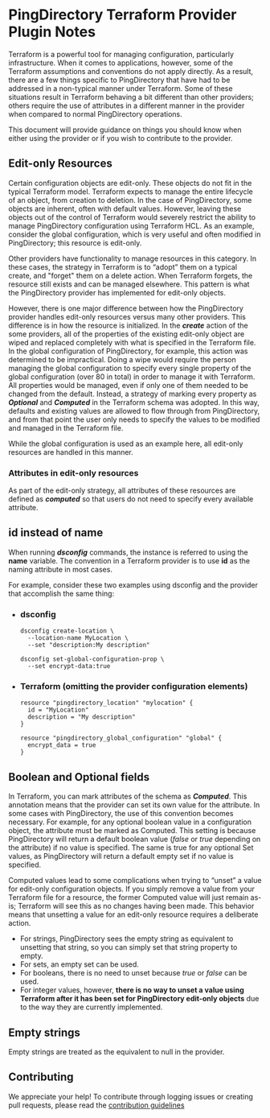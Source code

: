 # PingDirectory Terraform Provider Plugin Notes

Terraform is a powerful tool for managing configuration, particularly infrastructure.  When it comes to applications, however, some of the Terraform assumptions and conventions do not apply directly. As a result, there are a few things specific to PingDirectory that have had to be addressed in a non-typical manner under Terraform.  Some of these situations result in Terraform behaving a bit different than other providers; others require the use of attributes in a different manner in the provider when compared to normal PingDirectory operations.

This document will provide guidance on things you should know when either using the provider or if you wish to contribute to the provider.

## Edit-only Resources

Certain configuration objects are edit-only. These objects do not fit in the typical Terraform model. Terraform expects to manage the entire lifecycle of an object, from creation to deletion. In the case of PingDirectory, some objects are inherent, often with default values.  However, leaving these objects out of the control of Terraform would severely restrict the ability to manage PingDirectory configuration using Terraform HCL. As an example, consider the global configuration, which is very useful and often modified in PingDirectory; this resource is edit-only.

Other providers have functionality to manage resources in this category. In these cases, the strategy in Terraform is to “adopt” them on a typical create, and "forget" them on a delete action.  When Terraform forgets, the resource still exists and can be managed elsewhere. This pattern is what the PingDirectory provider has implemented for edit-only objects.

However, there is one major difference between how the PingDirectory provider handles edit-only resources versus many other providers. This difference is in how the resource is initialized.  In the ***create*** action of the some providers, all of the properties of the existing edit-only object are wiped and replaced completely with what is specified in the Terraform file. In the global configuration of PingDirectory, for example, this action was determined to be impractical.  Doing a wipe would require the person managing the global configuration to specify every single property of the global configuration (over 80 in total) in order to manage it with Terraform.  All properties would be managed, even if only one of them needed to be changed from the default. Instead, a strategy of marking every property as **_Optional_** and **_Computed_** in the Terraform schema was adopted.  In this way, defaults and existing values are allowed to flow through from PingDirectory, and from that point the user only needs to specify the values to be modified and managed in the Terraform file.

While the global configuration is used as an example here, all edit-only resources are handled in this manner.

### Attributes in edit-only resources

As part of the edit-only strategy, all attributes of these resources are defined as **_computed_** so that users do not need to specify every available attribute.

## id instead of name

When running **_dsconfig_** commands, the instance is referred to using the **name** variable.  The convention in a Terraform provider is to use **id** as the naming attribute in most cases.

For example, consider these two examples using dsconfig and the provider that accomplish the same thing:

- ### dsconfig
  ```text
  dsconfig create-location \
    --location-name MyLocation \
    --set "description:My description"

  dsconfig set-global-configuration-prop \
    --set encrypt-data:true
  ```
- ### Terraform (omitting the provider configuration elements)
  ```text
  resource "pingdirectory_location" "mylocation" {
    id = "MyLocation"
    description = "My description"
  }

  resource "pingdirectory_global_configuration" "global" {
    encrypt_data = true
  }
  ```

## Boolean and Optional fields

In Terraform, you can mark attributes of the schema as **_Computed_**. This annotation means that the provider can set its own value for the attribute. In some cases with PingDirectory, the use of this convention becomes necessary. For example, for any optional boolean value in a configuration object, the attribute must be marked as Computed. This setting is because PingDirectory will return a default boolean value (*false* or *true* depending on the attribute) if no value is specified. The same is true for any optional Set values, as PingDirectory will return a default empty set if no value is specified.

Computed values lead to some complications when trying to “unset” a value for edit-only configuration objects. If you simply remove a value from your Terraform file for a resource, the former Computed value will just remain as-is; Terraform will see this as no changes having been made. This behavior means that unsetting a value for an edit-only resource requires a deliberate action.

- For strings, PingDirectory sees the empty string as equivalent to unsetting that string, so you can simply set that string property to empty. 
- For sets, an empty set can be used.
- For booleans, there is no need to unset because *true* or *false* can be used.
- For integer values, however, **there is no way to unset a value using Terraform after it has been set for PingDirectory edit-only objects** due to the way they are currently implemented.

## Empty strings

Empty strings are treated as the equivalent to null in the provider.

## Contributing

We appreciate your help! To contribute through logging issues or creating pull requests, please read the [contribution guidelines](CONTRIBUTING.md)
